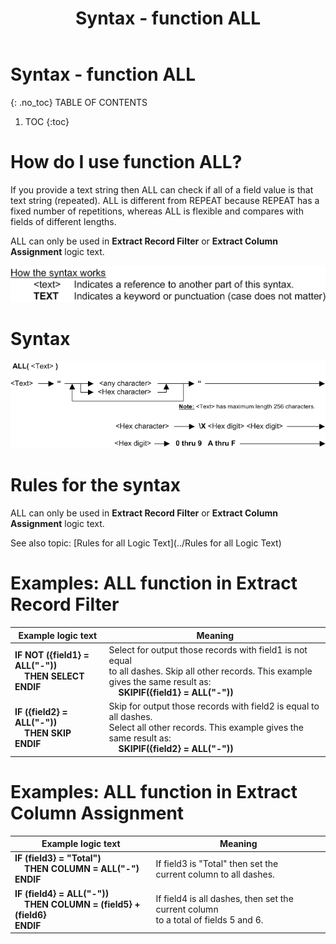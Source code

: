 ﻿---
layout: default
title: "Syntax - function ALL"
parent: Syntax - functions
grand_parent: Workbench Logic Text Syntax
nav_order: 1
---
# Syntax - function ALL
{: .no_toc}
TABLE OF CONTENTS 
1. TOC
{:toc}  


# How do I use function ALL? 


If you provide a text string then ALL can check if all of a field value is that text string \(repeated\). ALL is different from REPEAT because REPEAT has a fixed number of repetitions, whereas ALL is flexible and compares with fields of different lengths.

ALL can only be used in **Extract Record Filter** or **Extract Column Assignment** logic text.


![(Syntax Legend)](../../images/LTZZ_Syntax_legend.gif )

# Syntax 

![(Function ALL)](../../images/LTSF_ALL_01.gif )

# Rules for the syntax 

ALL can only be used in **Extract Record Filter** or **Extract Column Assignment** logic text.

See also topic: [Rules for all Logic Text](../Rules for all Logic Text) 

# Examples: ALL function in Extract Record Filter 


|Example logic text|Meaning|
|------------------|-------|
|**IF NOT ({field1} = ALL("-"))<br>&nbsp;&nbsp;&nbsp;&nbsp;THEN SELECT<br>ENDIF**|Select for output those records with field1 is not equal<br> to all dashes. Skip all other records. This example gives the same result as:<br>&nbsp;&nbsp;&nbsp;&nbsp;**SKIPIF({field1} = ALL("-"))**|
|**IF ({field2} = ALL("-"))<br>&nbsp;&nbsp;&nbsp;&nbsp;THEN SKIP<br>ENDIF**|Skip for output those records with field2 is equal to all dashes.<br> Select all other records. This example gives the same result as:<br>&nbsp;&nbsp;&nbsp;&nbsp;**SKIPIF({field2} = ALL("-"))**|


# Examples: ALL function in Extract Column Assignment 


|Example logic text|Meaning|
|------------------|-------|
|**IF (field3} = "Total")<br>&nbsp;&nbsp;&nbsp;&nbsp;THEN COLUMN = ALL("-")<br>ENDIF**|If field3 is "Total" then set the<br> current column to all dashes.|
|**IF (field4} = ALL("-"))<br>&nbsp;&nbsp;&nbsp;&nbsp;THEN COLUMN = (field5} + (field6}<br>ENDIF**|If field4 is all dashes, then set the current column<br> to a total of fields 5 and 6.|

  

